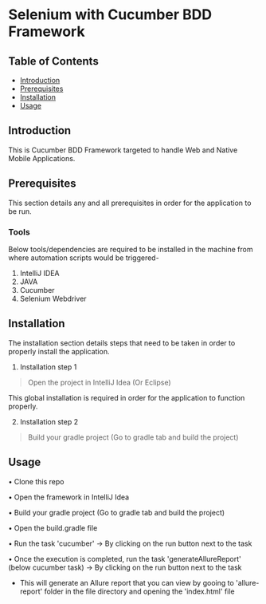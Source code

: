 # Selenium with Cucumber BDD Framework

## Table of Contents

* [Introduction](#Introduction)
* [Prerequisites](#Prerequisites)
* [Installation](#Installation)
* [Usage](#Usage)

## Introduction

This is Cucumber BDD Framework targeted to handle Web and Native Mobile Applications.

## Prerequisites

This section details any and all prerequisites in order for the application to be run.

### Tools
Below tools/dependencies are required to be installed in the machine from where automation scripts would be triggered-

1. IntelliJ IDEA
2. JAVA
3. Cucumber
4. Selenium Webdriver


## Installation

The installation section details steps that need to be taken in order to properly install the application.

1. Installation step 1

> Open the project in IntelliJ Idea (Or Eclipse)

This global installation is required in order for the application to function properly.

2. Installation step 2

> Build your gradle project (Go to gradle tab and build the project)

## Usage

•	Clone this repo

•	Open the framework in IntelliJ Idea

•	Build your gradle project (Go to gradle tab and build the project)

•	Open the build.gradle file

• Run the task 'cucumber' -> By clicking on the run button next to the task

• Once the execution is completed, run the task 'generateAllureReport' (below cucumber task) -> By clicking on the run button next to the task
- This will generate an Allure report that you can view by gooing to 'allure-report' folder in the file directory and opening the 'index.html' file
